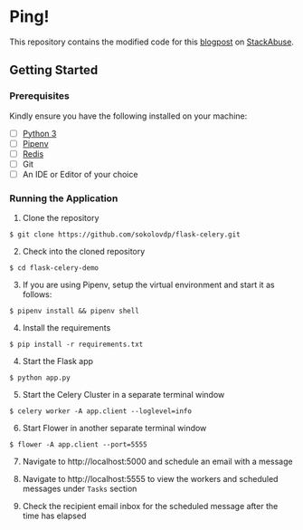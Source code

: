 # Ping! 

This repository contains the modified code for this [blogpost](https://stackabuse.com/asynchronous-tasks-using-flask-redis-and-celery/) on [StackAbuse](https://stackabuse.com/).

## Getting Started

### Prerequisites

Kindly ensure you have the following installed on your machine:

- [ ] [Python 3](https://realpython.com/installing-python/)
- [ ] [Pipenv](https://pipenv.readthedocs.io/en/latest/#install-pipenv-today)
- [ ] [Redis](http://redis.io/)
- [ ] Git
- [ ] An IDE or Editor of your choice

### Running the Application

1. Clone the repository
```
$ git clone https://github.com/sokolovdp/flask-celery.git
```

2. Check into the cloned repository
```
$ cd flask-celery-demo
```

3. If you are using Pipenv, setup the virtual environment and start it as follows:
```
$ pipenv install && pipenv shell
```

4. Install the requirements
```
$ pip install -r requirements.txt
```

4. Start the Flask app
```
$ python app.py
```

5. Start the Celery Cluster in a separate terminal window
```
$ celery worker -A app.client --loglevel=info
```

6. Start Flower in another separate terminal window
```
$ flower -A app.client --port=5555
```

7. Navigate to http://localhost:5000 and schedule an email with a message

8. Navigate to http://localhost:5555 to view the workers and scheduled messages under `Tasks` section

9. Check the recipient email inbox for the scheduled message after the time has elapsed

